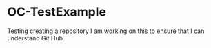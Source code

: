 # OC-TestExample
Testing creating a repository
I am working on this to ensure that I can understand Git Hub
